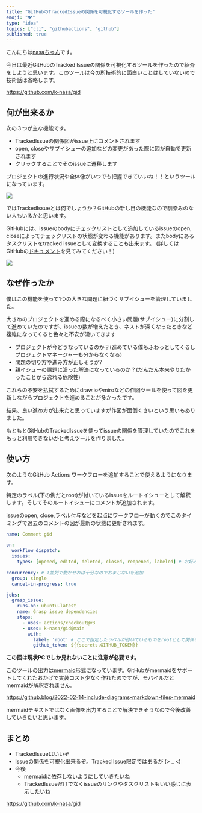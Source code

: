 ```yaml
---
title: "GitHubのTrackedIssueの関係を可視化するツールを作った"
emoji: "🐦"
type: "idea"
topics: ["cli", "githubactions", "github"]
published: true
---
```


こんにちは[nasaちゃん](https://twitter.com/nasa_desu)です。

今日は最近GitHubのTracked Issueの関係を可視化するツールを作ったので紹介をしようと思います。このツールは今の所技術的に面白いことはしていないので技術話は省略します。

https://github.com/k-nasa/gid

## 何が出来るか

次の３つが主な機能です。

- TrackedIssueの関係図がissue上にコメントされます
- open, closeやサブイシューの追加などの変更があった際に図が自動で更新されます
- クリックすることでそのissueに遷移します

プロジェクトの進行状況や全体像がいつでも把握できていいね！！というツールになっています。

![](https://user-images.githubusercontent.com/23740172/162580458-c81677c0-f171-4eda-8e8b-c9b9bff38691.png)


ではTrackedIssueとは何でしょうか？GitHubの新し目の機能なので馴染みのない人もいるかと思います。

GitHubには、issueのbodyにチェックリストとして追加しているissueのopen, closeによってチェックリストの状態が変わる機能があります。またbodyにあるタスクリストをtracked issueとして変換することも出来ます。
(詳しくはGitHubの[ドキュメント](https://docs.github.com/ja/enterprise-cloud@latest/issues/tracking-your-work-with-issues/about-task-lists)を見てみてください！)


![](https://storage.googleapis.com/zenn-user-upload/aae93407fb4b-20220416.png)

## なぜ作ったか

僕はこの機能を使って1つの大きな問題に紐づくサブイシューを管理していました。

大きめのプロジェクトを進める際になるべく小さい問題(サブイシュー)に分割して進めていたのですが、issueの数が増えたとき、ネストが深くなったときなど複雑になってくると色々と不安が湧いてきます

- プロジェクトが今どうなっているのか？(進めている僕もふわっとしてくるしプロジェクトマネージャーも分からなくなる)
- 問題の切り方や進み方が正しそうか?
- 親イシューの課題に沿った解決になっているのか？(だんだん本来やりたかったことから逸れる危険性)

これらの不安を払拭するためにdraw.ioやmiroなどの作図ツールを使って図を更新しながらプロジェクトを進めることが多かったです。

結果、良い進め方が出来たと思っていますが作図が面倒くさいという思いもありました。

もともとGitHubのTrackedIssueを使ってissueの関係を管理していたのでこれをもっと利用できないかと考えツールを作りました。

## 使い方

次のようなGitHub Actions ワークフローを追加することで使えるようになります。

特定のラベル(下の例だとroot)が付いているissueをルートイシューとして解釈します。そしてそのルートイシューにコメントが追加されます。

issueのopen, close,ラベル付与などを起点にワークフローが動くのでこのタイミングで過去のコメントの図が最新の状態に更新されます。


```yml
name: Comment gid

on:
  workflow_dispatch:
  issues:
    types: [opened, edited, deleted, closed, reopened, labeled] # お好みで変えると良さそう

concurrency: # 1並列で動かせれば十分なのでおまじないを追加
  group: single
  cancel-in-progress: true

jobs:
  grasp_issue:
    runs-on: ubuntu-latest
    name: Grasp issue dependencies
    steps:
      - uses: actions/checkout@v3
      - uses: k-nasa/gid@main
        with:
          label: 'root' # ここで指定したラベルが付いているものをrootとして関係を可視化します
          github_token: ${{secrets.GITHUB_TOKEN}}
```


**この図は現状PCでしか見れないことに注意が必要です。**

このツールの出力は[mermaid](https://mermaid-js.github.io/mermaid/#/)形式になっています。GitHubがmermaidをサポートしてくれたおかげで実装コスト少なく作れたのですが、モバイルだとmermaidが解釈されません。

https://github.blog/2022-02-14-include-diagrams-markdown-files-mermaid


mermaidテキストではなく画像を出力することで解決できそうなので今後改善していきたいと思います。

## まとめ

- TrackedIssueはいいぞ
- Issueの関係を可視化出来るぞ。Tracked Issue限定ではあるが (> _ <)
- 今後
  - mermaidに依存しないようにしていきたいね
  - TrackedIssueだけでなくissueのリンクやタスクリストもいい感じに表示したいね


https://github.com/k-nasa/gid

